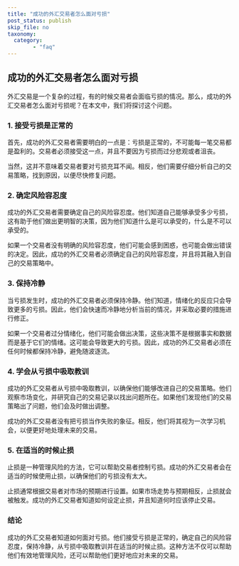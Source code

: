 ```yaml
---
title: "成功的外汇交易者怎么面对亏损"
post_status: publish
skip_file: no
taxonomy:
  category:
        - "faq"
---
```


## 成功的外汇交易者怎么面对亏损

外汇交易是一个复杂的过程，有的时候交易者会面临亏损的情况。那么，成功的外汇交易者怎么面对亏损呢？在本文中，我们将探讨这个问题。

### 1. 接受亏损是正常的

首先，成功的外汇交易者需要明白的一点是：亏损是正常的，不可能每一笔交易都是盈利的。交易者必须接受这一点，并且不要因为亏损而过分悲观或者沮丧。

当然，这并不意味着交易者要对亏损充耳不闻。相反，他们需要仔细分析自己的交易策略，找到原因，以便尽快修复问题。

### 2. 确定风险容忍度

成功的外汇交易者需要确定自己的风险容忍度。他们知道自己能够承受多少亏损，这有助于他们做出更明智的决策，因为他们知道什么是可以承受的，什么是不可以承受的。

如果一个交易者没有明确的风险容忍度，他们可能会感到困惑，也可能会做出错误的决定。因此，成功的外汇交易者必须确定自己的风险容忍度，并且将其融入到自己的交易策略中。

### 3. 保持冷静

当亏损发生时，成功的外汇交易者必须保持冷静。他们知道，情绪化的反应只会导致更多的亏损。因此，他们会快速而冷静地分析当前的情况，并采取必要的措施进行修正。

如果一个交易者过分情绪化，他们可能会做出决策，这些决策不是根据事实和数据而是基于它们的情绪。这可能会导致更大的亏损。因此，成功的外汇交易者必须在任何时候都保持冷静，避免随波逐流。

### 4. 学会从亏损中吸取教训

成功的外汇交易者从亏损中吸取教训，以确保他们能够改进自己的交易策略。他们观察市场变化，并研究自己的交易记录以找出问题所在。如果他们发现他们的交易策略出了问题，他们会及时做出调整。

成功的外汇交易者没有把亏损当作失败的象征。相反，他们将其视为一次学习机会，以便更好地处理未来的交易。

### 5. 在适当的时候止损

止损是一种管理风险的方法，它可以帮助交易者控制亏损。成功的外汇交易者会在适当的时候使用止损，以确保他们的亏损没有太大。

止损通常根据交易者对市场的预期进行设置。如果市场走势与预期相反，止损就会被触发。成功的外汇交易者知道如何设定止损，并且知道何时应该停止交易。

### 结论

成功的外汇交易者知道如何面对亏损。他们接受亏损是正常的，确定自己的风险容忍度，保持冷静，从亏损中吸取教训并在适当的时候止损。这种方法不仅可以帮助他们有效地管理风险，还可以帮助他们更好地应对未来的交易。
